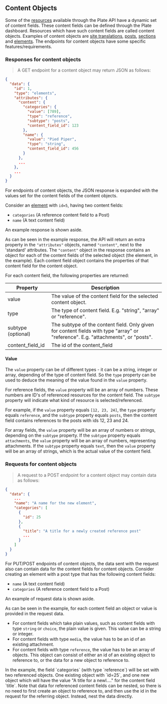 ## Content Objects

Some of the [resources](#resources) available through the Plate API have
a dynamic set of content fields. These content fields can be defined through
the Plate dashboard. Resources which have such content fields are called content
objects. Examples of content objects are [site translations](#site-translations),
[posts](#posts), [sections](#sections) and [elements](#elements).
The endpoints for content objects have some specific features/requirements.

### Responses for content objects

> A GET endpoint for a content object may return JSON as follows:

```json
{
  "data": {
    "id": 1,
    "type": "elements",
    "attributes": {
      "content": {
        "categories": {
          "value": [789],
          "type": "reference",
          "subtype": "posts",
          "content_field_id": 123
        },
        "name": {
          "value": "Pied Piper",
          "type": "string",
          "content_field_id": 456
        }
      },
      ...
    },
    ...
  }
}
```

For endpoints of content objects, the JSON response is expanded with the values
set for the content fields of the content objects.

Consider an [element](#elements) with `id=5`, having two content fields:

- `categories` (A reference content field to a Post)
- `name` (A text content field)

An example response is shown aside.

As can be seen in the example response, the API will return an extra property in the
`"attributes"` objects, named `"content"`, next to the 'standard' attributes.
The `"content"` object in the response contains an object for each of the
content fields of the selected object (the element, in the example). Each content field
object contains the properties of that content field for the content object.

For each content field, the following properties are returned:

Property | Description
--------- | -----------
value | The value of the content field for the selected content object.
type | The type of content field. E.g. "string", "array" or "reference".
subtype (optional) | The subtype of the content field. Only given for content fields with type "array" or "reference". E.g. "attachments", or "posts".
content_field_id | The id of the content_field

#### Value
The `value` property can be of different types - it can be a string, integer or array,
depending of the type of content field. So the `type` property can be used to deduce
the meaning of the value found in the `value` property.

For reference fields, the `value` property will be an array of numbers. These
numbers are ID's of referenced resources for the content field. The
`subtype` property will indicate what kind of resource is selected/referenced.

<aside class="notice"> For example, if the <code>value</code> property equals <code>[12, 23, 24]</code>, the <code>type</code> property equals
<code>reference</code>, and the <code>subtype</code> property equals <code>posts</code>, then the content field contains
references to the posts with ids 12, 23 and 24. </aside>

For array fields, the `value` property will be an array of numbers or strings,
depending on the `subtype` property. If the `subtype` property equals `attachments`,
the `value` property will be an array of numbers, representing attachments. If the
`subtype` property equals `text`, then the `value` property will be an array of
strings, which is the actual value of the content field.

### Requests for content objects

> A request to a POST endpoint for a content object may contain data as follows:

```json
{
  "data": {
    ...
    "name": "A name for the new element",
    "categories": [
      {
        "id": 25
      },
      {
        "title": "A title for a newly created reference post"
        ...
      }
    ]
  }
}
```

For PUT/POST endpoints of content objects, the data sent with the request also
can contain data for the content fields for content objects. Consider creating
an element with a post type that has the following content fields:

- `name` (A text content field)
- `categories` (A reference content field to a Post)

An example of request data is shown aside.

As can be seen in the example, for each content field an object or value is provided in
the request data.

- For content fields which take plain values, such as content fields
with type `string` or `choice`, the plain value is given. This value can be a string
or integer.
- For content fields with type `media`, the value has to be an id of an
existing attachment.
- For content fields with type `reference`, the value has to be an array of objects.
This object can consist of either an id of an existing object to reference to,
or the data for a new object to reference to.

<aside class="notice"> In the example, the field `categories` (with type `reference`)
will be set with two referenced objects. One existing object with `id=25`, and one
new object which will have the value "A title for  a newl...." for the content field
`title`. Note that data for referenced content fields can be nested, so there is no
need to first create an object to reference to, and then use the id in the request
for the referring object. Instead, nest the data directly.</aside>
